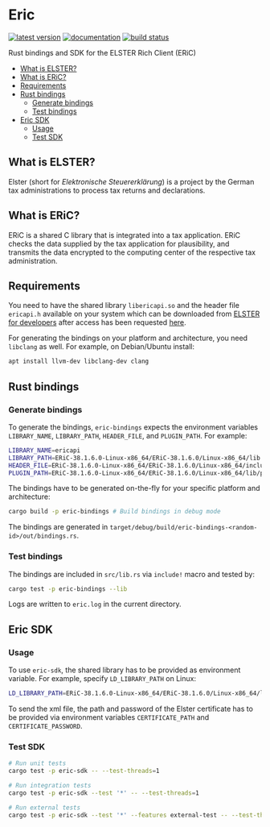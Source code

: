 # Eric

[![latest
version](https://img.shields.io/crates/v/eric-bindings.svg?label=eric-bindings)](https://crates.io/crates/eric-bindings)
[![documentation](https://img.shields.io/docsrs/eric-bindings?label=eric-bindings)](https://docs.rs/eric-bindings)
[![build status](https://github.com/quambene/eric-rs/actions/workflows/ci.yml/badge.svg)](https://github.com/quambene/eric-rs/actions/workflows/ci.yml)

Rust bindings and SDK for the ELSTER Rich Client (ERiC)

- [What is ELSTER?](#what-is-elster)
- [What is ERiC?](#what-is-eric)
- [Requirements](#requirements)
- [Rust bindings](#rust-bindings)
  - [Generate bindings](#generate-bindings)
  - [Test bindings](#test-bindings)
- [Eric SDK](#eric-sdk)
  - [Usage](#usage)
  - [Test SDK](#test-sdk)

## What is ELSTER?

Elster (short for _Elektronische Steuererklärung_) is a project by the German tax administrations to process tax returns and declarations.

## What is ERiC?

ERiC is a shared C library that is integrated into a tax application. ERiC checks the data supplied by the tax application for plausibility, and transmits the data encrypted to the computing center of the respective tax administration.

## Requirements

You need to have the shared library `libericapi.so` and the header file `ericapi.h` available on your system which can be downloaded from [ELSTER for developers](https://www.elster.de/elsterweb/entwickler/login) after access has been requested [here](https://www.elster.de/elsterweb/registrierung-entwickler/form).

For generating the bindings on your platform and architecture, you need `libclang` as well. For example, on Debian/Ubuntu install:

``` bash
apt install llvm-dev libclang-dev clang
```

## Rust bindings

### Generate bindings

To generate the bindings, `eric-bindings` expects the environment variables `LIBRARY_NAME`, `LIBRARY_PATH`, `HEADER_FILE`, and
`PLUGIN_PATH`. For example:

``` bash
LIBRARY_NAME=ericapi
LIBRARY_PATH=ERiC-38.1.6.0-Linux-x86_64/ERiC-38.1.6.0/Linux-x86_64/lib
HEADER_FILE=ERiC-38.1.6.0-Linux-x86_64/ERiC-38.1.6.0/Linux-x86_64/include/ericapi.h
PLUGIN_PATH=ERiC-38.1.6.0-Linux-x86_64/ERiC-38.1.6.0/Linux-x86_64/lib/plugins2
```

The bindings have to be generated on-the-fly for your specific platform and architecture:

``` bash
cargo build -p eric-bindings # Build bindings in debug mode
```

The bindings are generated in `target/debug/build/eric-bindings-<random-id>/out/bindings.rs`.

### Test bindings

The bindings are included in `src/lib.rs` via `include!` macro and tested by:

``` bash
cargo test -p eric-bindings --lib
```

Logs are written to `eric.log` in the current directory.

## Eric SDK

### Usage

To use `eric-sdk`, the shared library has to be provided as environment variable. For example, specify `LD_LIBRARY_PATH` on Linux:

``` bash
LD_LIBRARY_PATH=ERiC-38.1.6.0-Linux-x86_64/ERiC-38.1.6.0/Linux-x86_64/lib
```

To send the xml file, the path and password of the Elster certificate has to be provided via environment variables `CERTIFICATE_PATH` and `CERTIFICATE_PASSWORD`.

### Test SDK

``` bash
# Run unit tests
cargo test -p eric-sdk -- --test-threads=1

# Run integration tests
cargo test -p eric-sdk --test '*' -- --test-threads=1

# Run external tests
cargo test -p eric-sdk --test '*' --features external-test -- --test-threads=1
```
